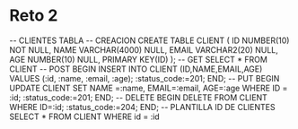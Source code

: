 # Reto 2
-- CLIENTES TABLA 
-- CREACION
CREATE TABLE CLIENT
(
    ID NUMBER(10) NOT NULL,
    NAME VARCHAR(4000) NULL,
    EMAIL VARCHAR2(20) NULL,
    AGE NUMBER(10) NULL,
    PRIMARY KEY(ID)
);
-- GET
SELECT * FROM CLIENT
-- POST
BEGIN
    INSERT INTO CLIENT
    (ID,NAME,EMAIL,AGE) 
    VALUES
    (:id, :name, :email, :age);
    :status_code:=201;
END;
-- PUT
BEGIN
    UPDATE CLIENT
    SET NAME =:name, EMAIL=:email, AGE=:age
       WHERE ID = :id;
      :status_code:=201;
END;
-- DELETE
BEGIN
    DELETE FROM CLIENT 
    WHERE ID=:id;
    :status_code:=204;
END;
-- PLANTILLA ID DE CLIENTES
SELECT * FROM CLIENT WHERE id = :id